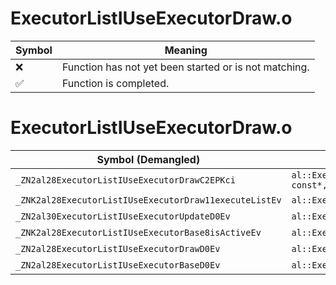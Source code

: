 # ExecutorListIUseExecutorDraw.o
| Symbol | Meaning 
| ------------- | ------------- 
| :x: | Function has not yet been started or is not matching. 
| :white_check_mark: | Function is completed. 


# ExecutorListIUseExecutorDraw.o
| Symbol (Demangled) | Symbol (Mangled) | Decompiled? |
| ------------- |  ------------- | ------------- |
| `_ZN2al28ExecutorListIUseExecutorDrawC2EPKci` | `al::ExecutorListIUseExecutorDraw::ExecutorListIUseExecutorDraw(char const*,int)` | :white_check_mark: |
| `_ZNK2al28ExecutorListIUseExecutorDraw11executeListEv` | `al::ExecutorListIUseExecutorDraw::executeList(void)const` | :white_check_mark: |
| `_ZN2al30ExecutorListIUseExecutorUpdateD0Ev` | `al::ExecutorListIUseExecutorUpdate::~ExecutorListIUseExecutorUpdate()` | :white_check_mark: |
| `_ZNK2al28ExecutorListIUseExecutorBase8isActiveEv` | `al::ExecutorListIUseExecutorBase::isActive(void)const` | :white_check_mark: |
| `_ZN2al28ExecutorListIUseExecutorDrawD0Ev` | `al::ExecutorListIUseExecutorDraw::~ExecutorListIUseExecutorDraw()` | :white_check_mark: |
| `_ZN2al28ExecutorListIUseExecutorBaseD0Ev` | `al::ExecutorListIUseExecutorBase::~ExecutorListIUseExecutorBase()` | :white_check_mark: |
